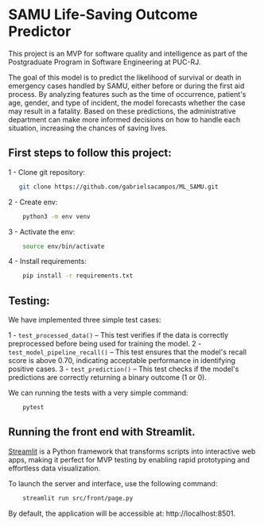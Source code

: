 

# SAMU Life-Saving Outcome Predictor

This project is an MVP for software quality and intelligence as part of the Postgraduate Program in Software Engineering at PUC-RJ.

The goal of this model is to predict the likelihood of survival or death in emergency cases handled by SAMU, either before or during the first aid process. By analyzing features such as the time of occurrence, patient's age, gender, and type of incident, the model forecasts whether the case may result in a fatality. Based on these predictions, the administrative department can make more informed decisions on how to handle each situation, increasing the chances of saving lives.


## First steps to follow this project:

1 - Clone git repository: 
```bash
   git clone https://github.com/gabrielsacampos/ML_SAMU.git
```
2 - Create env:
```bash
    python3 -m env venv
```
3 - Activate the env:
```bash
    source env/bin/activate
```
4 - Install requirements:
```bash
    pip install -r requirements.txt
```

## Testing:
We have implemented three simple test cases:

1 - ```test_processed_data()``` – This test verifies if the data is correctly preprocessed before being used for training the model.
2 - ```test_model_pipeline_recall()``` – This test ensures that the model's recall score is above 0.70, indicating acceptable performance in identifying positive cases.
3 - ```test_prediction()``` – This test checks if the model's predictions are correctly returning a binary outcome (1 or 0).

We can running the tests with a very simple command:
```bash
    pytest
```

## Running the front end with Streamlit.
[Streamlit](https://streamlit.io) is a Python framework that transforms scripts into interactive web apps, making it perfect for MVP testing by enabling rapid prototyping and effortless data visualization.

To launch the server and interface, use the following command:
```bash
    streamlit run src/front/page.py
```

By default, the application will be accessible at: http://localhost:8501.
